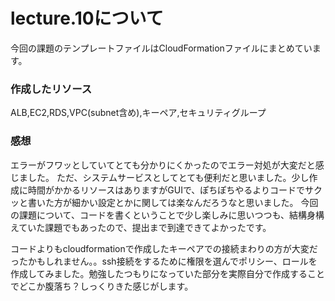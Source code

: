 # lecture.10について

今回の課題のテンプレートファイルはCloudFormationファイルにまとめています。

### 作成したリソース
ALB,EC2,RDS,VPC(subnet含め),キーペア,セキュリティグループ

### 感想
エラーがフワッとしていてとても分かりにくかったのでエラー対処が大変だと感じました。
ただ、システムサービスとしてとても便利だと思いました。少し作成に時間がかかるリソースはありますがGUIで、ぽちぽちやるよりコードでサクッと書いた方が細かい設定とかに関しては楽なんだろうなと思いました。
今回の課題について、コードを書くということで少し楽しみに思いつつも、結構身構えていた課題でもあったので、提出まで到達できてよかったです。

コードよりもcloudformationで作成したキーペアでの接続まわりの方が大変だったかもしれません。。ssh接続をするために権限を選んでポリシー、ロールを作成してみました。勉強したつもりになっていた部分を実際自分で作成することでどこか腹落ち？しっくりきた感じがします。
